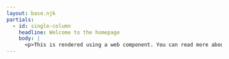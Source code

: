 ```yaml
---
layout: base.njk
partials:
  - id: single-column
    headline: Welcome to the homepage
    body: |
      <p>This is rendered using a web component. You can read more about it <a href="https://developer.mozilla.org/en-US/docs/Web/Web_Components" aria-label="Learn more about web component on MDN">here</a></p>
---
```

